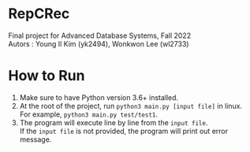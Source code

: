 # RepCRec
Final project for Advanced Database Systems, Fall 2022\
Autors : Young Il Kim (yk2494), Wonkwon Lee (wl2733)

# How to Run
1. Make sure to have Python version 3.6+ installed.
2. At the root of the project, run `python3 main.py [input file]` in linux.\
   For example, `python3 main.py test/test1`.
3. The program will execute line by line from the `input file`.\
   If the `input file` is not provided, the program will print out error message.

  
